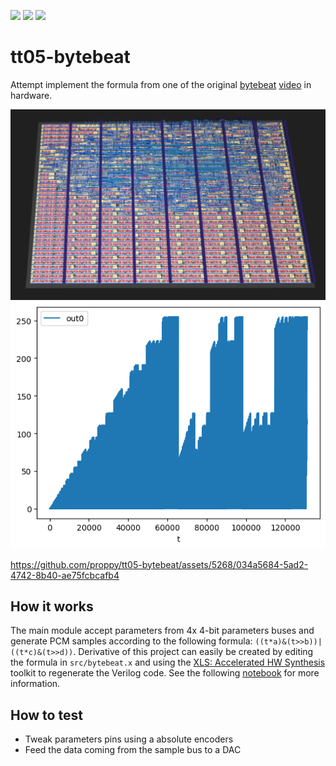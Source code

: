 ![](../../workflows/gds/badge.svg) ![](../../workflows/docs/badge.svg) ![](../../workflows/test/badge.svg)

# tt05-bytebeat

Attempt implement the formula from one of the original [bytebeat](http://countercomplex.blogspot.com/2011/10/algorithmic-symphonies-from-one-line-of.html) [video](https://www.youtube.com/watch?v=tCRPUv8V22o) in hardware.

![img](layout.png)
![img](waveform.png)


https://github.com/proppy/tt05-bytebeat/assets/5268/034a5684-5ad2-4742-8b40-ae75fcbcafb4

## How it works

The main module accept parameters from 4x 4-bit parameters buses and generate PCM samples according to the following formula: `((t*a)&(t>>b))|((t*c)&(t>>d))`.
Derivative of this project can easily be created by editing the formula in `src/bytebeat.x` and using the [XLS: Accelerated HW Synthesis](https://github.com/google/xls) toolkit to regenerate the Verilog code.
See the following [notebook](https://colab.research.google.com/gist/proppy/1258e007febb077c42ccea1d28e092c4/xls_audio_playground.ipynb) for more information.


## How to test

- Tweak parameters pins using a absolute encoders
- Feed the data coming from the sample bus to a DAC
